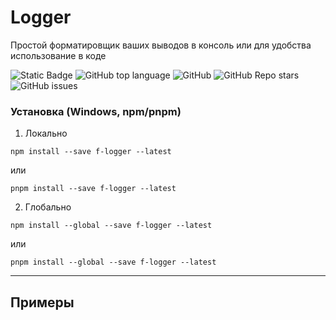 # Logger

Простой форматировщик ваших выводов в консоль или для удобства использование в коде

![Static Badge](https://img.shields.io/badge/fockusty-logger-logger)
![GitHub top language](https://img.shields.io/github/languages/top/fockusty/logger)
![GitHub](https://img.shields.io/github/license/fockusty/logger)
![GitHub Repo stars](https://img.shields.io/github/stars/fockusty/logger)
![GitHub issues](https://img.shields.io/github/issues/fockusty/logger)

### Установка (Windows, npm/pnpm)

1. Локально
```
npm install --save f-logger --latest
```

или

```
pnpm install --save f-logger --latest
```

2. Глобально
```
npm install --global --save f-logger --latest
```

или

```
pnpm install --global --save f-logger --latest
```

<hr>

## Примеры

